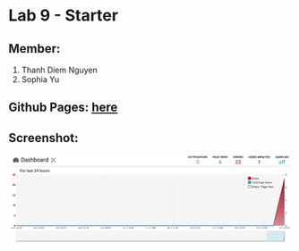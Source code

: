 # Lab 9 - Starter

## Member: 
1. Thanh Diem Nguyen
2. Sophia Yu

## Github Pages: [here](https://thanhdiemnguyen.github.io/Lab9_Starter/)

## Screenshot:

![Triggered errors](./Screenshots/image.png)